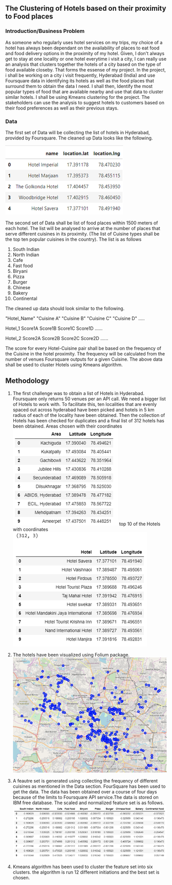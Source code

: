 ## The Clustering of Hotels based on their proximity to Food places
### Introduction/Business Problem
As someone who regularly uses hotel services on my trips, my choice of a hotel has always been dependant on the availability of places to eat food and food delivery options in the proximity of my hotel. Given, I don't always get to stay at one locality or one hotel everytime i visit a city, I can really use an analysis that clusters together the hotels of a city based on the type of food available closeby. That forms the essense of my project. 
In the project, i shall be working on a city i visit frequently, Hyderabad (India) and use Foursquare data in identifying its hotels as well as the food places that surround them to obtain the data I need. I shall then, Identify the most popular types of food that are available nearby and use that data to cluster similar hotels. I shall be using Kmeans clustering for the project.
The stakeholders can use the analysis to suggest hotels to customers based on their food preferences as well as their previous stays.
### Data
The first set of Data will be collecting the list of hotels in Hyderabad, provided by Foursquare. The cleaned up Data looks like the following. 

![Sample Hotel Data from Foursquare](https://github.com/BDineshBharadwaj/IBM_Course/blob/master/DataHotel.PNG)

The second set of Data shall be list of food places within 1500 meters of each hotel. The list will be analysed to arrive at the number of places that serve different cuisines in its proximity. (The list of Cuisine types shall be the top ten popular cuisines in the country).
The list is as follows
1. South Indian
2. North Indian
3. Cafe
4. Fast food
5. Biryani
6. Pizza
7. Burger
8. Chinese
9. Bakery
10. Continental


The cleaned up data should look similar to the following.

"Hotel_Name"     "Cuisine A"     "Cuisine B"     "Cuisine C"     "Cuisine D" .....

   Hotel_1         Score1A         Score1B         Score1C         Score1D  ......

   Hotel_2         Score2A         Score2B         Score2C         Score2D  ......
   
The score for every Hotel-Cuisine pair shall be based on the frequency of the Cuisine in the hotel proximity. The  frequency will be calculated from the number of venues Foursquare outputs for a given Cuisine.
The above data shall be used to cluster Hotels using Kmeans algorithm.
## Methodology
1. The first challenge was to obtain a list of Hotels in Hyderabad. Foursquare only returns 50 venues per an API call. We need a bigger list of Hotels to work with. To facilitate this, ten localities that are evenly spaced out across hyderabad have been picked and hotels in 5 km radius of each of the locality have been obtained. Then the collection of Hotels has been checked for duplicates and a final list of 312 hotels has been obtained.
Areas chosen with their coordinates
![Hotel Data from Foursquare](https://github.com/BDineshBharadwaj/IBM_Course/blob/master/Areas.PNG)
top 10 of the Hotels with coordinates 
![Hotel Data from Foursquare](https://github.com/BDineshBharadwaj/IBM_Course/blob/master/Hotels.PNG)

2. The hotels have been visualized using Folium package.
![Hotel Data from Foursquare](https://github.com/BDineshBharadwaj/IBM_Course/blob/master/Map.PNG)

3. A feautre set is generated using collecting the frequency of different cuisines as mentioned in the Data section. FourSquare has been used to get the data. The data has been obtained over a course of four days because of the limits to Foursquare API service.The data is stored on IBM free database. The scaled and normalized feature set is as follows.
![Hotel Data from Foursquare](https://github.com/BDineshBharadwaj/IBM_Course/blob/master/Featureset.PNG)

4. Kmeans algorithm has been used to cluster the feature set into six clusters. the algorithm is run 12 different initiations and the best set is chosen.
